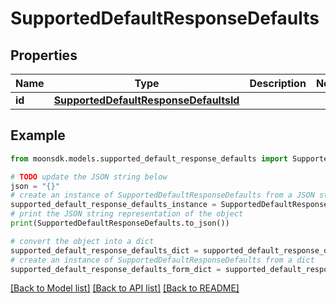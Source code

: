 # SupportedDefaultResponseDefaults

## Properties

| Name   | Type                                                                            | Description | Notes |
| ------ | ------------------------------------------------------------------------------- | ----------- | ----- |
| **id** | [**SupportedDefaultResponseDefaultsId**](supporteddefaultresponsedefaultsid.md) |             |       |

## Example

```python
from moonsdk.models.supported_default_response_defaults import SupportedDefaultResponseDefaults

# TODO update the JSON string below
json = "{}"
# create an instance of SupportedDefaultResponseDefaults from a JSON string
supported_default_response_defaults_instance = SupportedDefaultResponseDefaults.from_json(json)
# print the JSON string representation of the object
print(SupportedDefaultResponseDefaults.to_json())

# convert the object into a dict
supported_default_response_defaults_dict = supported_default_response_defaults_instance.to_dict()
# create an instance of SupportedDefaultResponseDefaults from a dict
supported_default_response_defaults_form_dict = supported_default_response_defaults.from_dict(supported_default_response_defaults_dict)
```

[\[Back to Model list\]](./#documentation-for-models) [\[Back to API list\]](./#documentation-for-api-endpoints) [\[Back to README\]](./)
